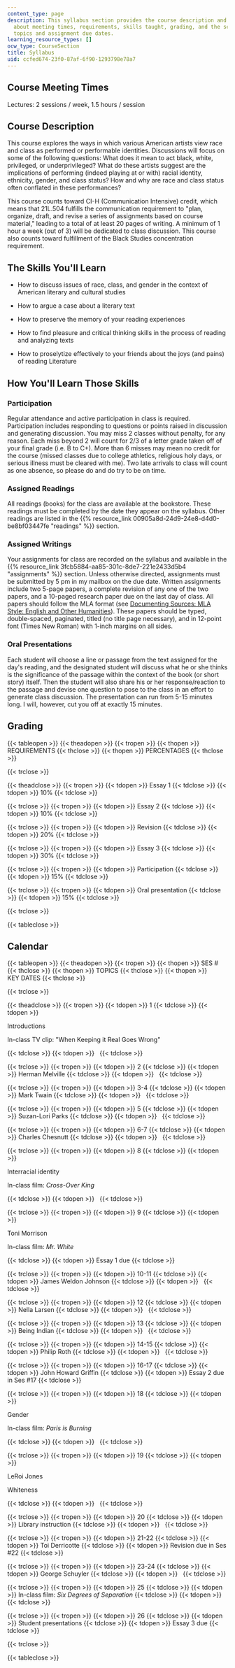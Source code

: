 ```yaml
---
content_type: page
description: This syllabus section provides the course description and information
  about meeting times, requirements, skills taught, grading, and the schedule of lecture
  topics and assignment due dates.
learning_resource_types: []
ocw_type: CourseSection
title: Syllabus
uid: ccfed674-23f0-87af-6f90-1293798e78a7
---
```


Course Meeting Times
--------------------

Lectures: 2 sessions / week, 1.5 hours / session

Course Description
------------------

This course explores the ways in which various American artists view race and class as performed or performable identities. Discussions will focus on some of the following questions: What does it mean to act black, white, privileged, or underprivileged? What do these artists suggest are the implications of performing (indeed playing at or with) racial identity, ethnicity, gender, and class status? How and why are race and class status often conflated in these performances?

This course counts toward CI-H (Communication Intensive) credit, which means that 21L.504 fulfills the communication requirement to "plan, organize, draft, and revise a series of assignments based on course material," leading to a total of at least 20 pages of writing. A minimum of 1 hour a week (out of 3) will be dedicated to class discussion. This course also counts toward fulfillment of the Black Studies concentration requirement.

The Skills You'll Learn
-----------------------

*   How to discuss issues of race, class, and gender in the context of American literary and cultural studies
    
*   How to argue a case about a literary text
    
*   How to preserve the memory of your reading experiences
    
*   How to find pleasure and critical thinking skills in the process of reading and analyzing texts
    
*   How to proselytize effectively to your friends about the joys (and pains) of reading Literature
    

How You'll Learn Those Skills
-----------------------------

### Participation

Regular attendance and active participation in class is required. Participation includes responding to questions or points raised in discussion and generating discussion. You may miss 2 classes without penalty, for any reason. Each miss beyond 2 will count for 2/3 of a letter grade taken off of your final grade (i.e. B to C+). More than 6 misses may mean no credit for the course (missed classes due to college athletics, religious holy days, or serious illness must be cleared with me). Two late arrivals to class will count as one absence, so please do and do try to be on time.

### Assigned Readings

All readings (books) for the class are available at the bookstore. These readings must be completed by the date they appear on the syllabus. Other readings are listed in the {{% resource_link 00905a8d-24d9-24e8-d4d0-be8bf03447fe "readings" %}} section.

### Assigned Writings

Your assignments for class are recorded on the syllabus and available in the {{% resource_link 3fcb5884-aa85-301c-8de7-221e2433d5b4 "assignments" %}} section. Unless otherwise directed, assignments must be submitted by 5 pm in my mailbox on the due date. Written assignments include two 5-page papers, a complete revision of any one of the two papers, and a 10-paged research paper due on the last day of class. All papers should follow the MLA format (see [Documenting Sources: MLA Style: English and Other Humanities](http://www.macmillanlearning.com/catalog/static/bsm/hacker/resdoc/humanities/english.htm)). These papers should be typed, double-spaced, paginated, titled (no title page necessary), and in 12-point font (Times New Roman) with 1-inch margins on all sides.

### Oral Presentations

Each student will choose a line or passage from the text assigned for the day's reading, and the designated student will discuss what he or she thinks is the significance of the passage within the context of the book (or short story) itself. Then the student will also share his or her response/reaction to the passage and devise one question to pose to the class in an effort to generate class discussion. The presentation can run from 5-15 minutes long. I will, however, cut you off at exactly 15 minutes.

Grading
-------

{{< tableopen >}}
{{< theadopen >}}
{{< tropen >}}
{{< thopen >}}
REQUIREMENTS
{{< thclose >}}
{{< thopen >}}
PERCENTAGES
{{< thclose >}}

{{< trclose >}}

{{< theadclose >}}
{{< tropen >}}
{{< tdopen >}}
Essay 1
{{< tdclose >}}
{{< tdopen >}}
10%
{{< tdclose >}}

{{< trclose >}}
{{< tropen >}}
{{< tdopen >}}
Essay 2
{{< tdclose >}}
{{< tdopen >}}
10%
{{< tdclose >}}

{{< trclose >}}
{{< tropen >}}
{{< tdopen >}}
Revision
{{< tdclose >}}
{{< tdopen >}}
20%
{{< tdclose >}}

{{< trclose >}}
{{< tropen >}}
{{< tdopen >}}
Essay 3
{{< tdclose >}}
{{< tdopen >}}
30%
{{< tdclose >}}

{{< trclose >}}
{{< tropen >}}
{{< tdopen >}}
Participation
{{< tdclose >}}
{{< tdopen >}}
15%
{{< tdclose >}}

{{< trclose >}}
{{< tropen >}}
{{< tdopen >}}
Oral presentation
{{< tdclose >}}
{{< tdopen >}}
15%
{{< tdclose >}}

{{< trclose >}}

{{< tableclose >}}

Calendar
--------

{{< tableopen >}}
{{< theadopen >}}
{{< tropen >}}
{{< thopen >}}
SES #
{{< thclose >}}
{{< thopen >}}
TOPICS
{{< thclose >}}
{{< thopen >}}
KEY DATES
{{< thclose >}}

{{< trclose >}}

{{< theadclose >}}
{{< tropen >}}
{{< tdopen >}}
1
{{< tdclose >}}
{{< tdopen >}}


Introductions

In-class TV clip: "When Keeping it Real Goes Wrong"


{{< tdclose >}}
{{< tdopen >}}
 
{{< tdclose >}}

{{< trclose >}}
{{< tropen >}}
{{< tdopen >}}
2
{{< tdclose >}}
{{< tdopen >}}
Herman Melville
{{< tdclose >}}
{{< tdopen >}}
 
{{< tdclose >}}

{{< trclose >}}
{{< tropen >}}
{{< tdopen >}}
3-4
{{< tdclose >}}
{{< tdopen >}}
Mark Twain
{{< tdclose >}}
{{< tdopen >}}
 
{{< tdclose >}}

{{< trclose >}}
{{< tropen >}}
{{< tdopen >}}
5
{{< tdclose >}}
{{< tdopen >}}
Suzan-Lori Parks
{{< tdclose >}}
{{< tdopen >}}
 
{{< tdclose >}}

{{< trclose >}}
{{< tropen >}}
{{< tdopen >}}
6-7
{{< tdclose >}}
{{< tdopen >}}
Charles Chesnutt
{{< tdclose >}}
{{< tdopen >}}
 
{{< tdclose >}}

{{< trclose >}}
{{< tropen >}}
{{< tdopen >}}
8
{{< tdclose >}}
{{< tdopen >}}


Interracial identity

In-class film: _Cross-Over King_


{{< tdclose >}}
{{< tdopen >}}
 
{{< tdclose >}}

{{< trclose >}}
{{< tropen >}}
{{< tdopen >}}
9
{{< tdclose >}}
{{< tdopen >}}


Toni Morrison

In-class film: _Mr. White_


{{< tdclose >}}
{{< tdopen >}}
Essay 1 due
{{< tdclose >}}

{{< trclose >}}
{{< tropen >}}
{{< tdopen >}}
10-11
{{< tdclose >}}
{{< tdopen >}}
James Weldon Johnson
{{< tdclose >}}
{{< tdopen >}}
 
{{< tdclose >}}

{{< trclose >}}
{{< tropen >}}
{{< tdopen >}}
12
{{< tdclose >}}
{{< tdopen >}}
Nella Larsen
{{< tdclose >}}
{{< tdopen >}}
 
{{< tdclose >}}

{{< trclose >}}
{{< tropen >}}
{{< tdopen >}}
13
{{< tdclose >}}
{{< tdopen >}}
Being Indian
{{< tdclose >}}
{{< tdopen >}}
 
{{< tdclose >}}

{{< trclose >}}
{{< tropen >}}
{{< tdopen >}}
14-15
{{< tdclose >}}
{{< tdopen >}}
Philip Roth
{{< tdclose >}}
{{< tdopen >}}
 
{{< tdclose >}}

{{< trclose >}}
{{< tropen >}}
{{< tdopen >}}
16-17
{{< tdclose >}}
{{< tdopen >}}
John Howard Griffin
{{< tdclose >}}
{{< tdopen >}}
Essay 2 due in Ses #17
{{< tdclose >}}

{{< trclose >}}
{{< tropen >}}
{{< tdopen >}}
18
{{< tdclose >}}
{{< tdopen >}}


Gender

In-class film: _Paris is Burning_


{{< tdclose >}}
{{< tdopen >}}
 
{{< tdclose >}}

{{< trclose >}}
{{< tropen >}}
{{< tdopen >}}
19
{{< tdclose >}}
{{< tdopen >}}


LeRoi Jones

Whiteness


{{< tdclose >}}
{{< tdopen >}}
 
{{< tdclose >}}

{{< trclose >}}
{{< tropen >}}
{{< tdopen >}}
20
{{< tdclose >}}
{{< tdopen >}}
Library instruction
{{< tdclose >}}
{{< tdopen >}}
 
{{< tdclose >}}

{{< trclose >}}
{{< tropen >}}
{{< tdopen >}}
21-22
{{< tdclose >}}
{{< tdopen >}}
Toi Derricotte
{{< tdclose >}}
{{< tdopen >}}
Revision due in Ses #22
{{< tdclose >}}

{{< trclose >}}
{{< tropen >}}
{{< tdopen >}}
23-24
{{< tdclose >}}
{{< tdopen >}}
George Schuyler
{{< tdclose >}}
{{< tdopen >}}
 
{{< tdclose >}}

{{< trclose >}}
{{< tropen >}}
{{< tdopen >}}
25
{{< tdclose >}}
{{< tdopen >}}
In-class film: _Six Degrees of Separation_
{{< tdclose >}}
{{< tdopen >}}
 
{{< tdclose >}}

{{< trclose >}}
{{< tropen >}}
{{< tdopen >}}
26
{{< tdclose >}}
{{< tdopen >}}
Student presentations
{{< tdclose >}}
{{< tdopen >}}
Essay 3 due
{{< tdclose >}}

{{< trclose >}}

{{< tableclose >}}